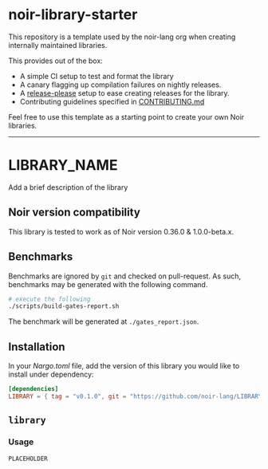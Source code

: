 # noir-library-starter

This repository is a template used by the noir-lang org when creating internally maintained libraries.

This provides out of the box:

- A simple CI setup to test and format the library
- A canary flagging up compilation failures on nightly releases.
- A [release-please](https://github.com/googleapis/release-please) setup to ease creating releases for the library.
- Contributing guidelines specified in [CONTRIBUTING.md](CONTRIBUTING.md)

Feel free to use this template as a starting point to create your own Noir libraries.

---

# LIBRARY_NAME

Add a brief description of the library

## Noir version compatibility

This library is tested to work as of Noir version 0.36.0 & 1.0.0-beta.x.

## Benchmarks

Benchmarks are ignored by `git` and checked on pull-request. As such, benchmarks may be generated
with the following command.

```bash
# execute the following
./scripts/build-gates-report.sh
```

The benchmark will be generated at `./gates_report.json`.

## Installation

In your _Nargo.toml_ file, add the version of this library you would like to install under dependency:

```toml
[dependencies]
LIBRARY = { tag = "v0.1.0", git = "https://github.com/noir-lang/LIBRARY_NAME" }
```

## `library`

### Usage

`PLACEHOLDER`

